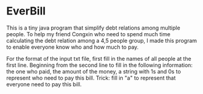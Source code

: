 # EverBill
This is a tiny java program that simplify debt relations among multiple people.
To help my friend Congxin who need to spend much time calculating the debt relation among a 4,5 people group, I made this program to enable everyone know who and how much to pay.

For the format of the input txt file, first fill in the names of all people at the first line. Beginning from the second line to fill in the following information: the one who paid, the amount of the money, a string with 1s and 0s to represent who need to pay this bill. Trick: fill in "a" to represent that everyone need to pay this bill.
